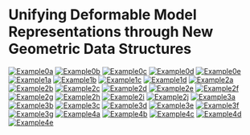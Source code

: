 # Unifying Deformable Model Representations through New Geometric Data Structures


[![Example0a](https://github.com/bclucas/PhD-Thesis/blob/master/imagesci/src/docs/Example0a.jpg)](https://github.com/bclucas/PhD-Thesis/blob/master/imagesci/src/org/imagesci/demo/Example0a_image2d.java)
[![Example0b](https://github.com/bclucas/PhD-Thesis/blob/master/imagesci/src/docs/Example0b.jpg)](https://github.com/bclucas/PhD-Thesis/blob/master/imagesci/src/org/imagesci/demo/Example0b_image3d.java)
[![Example0c](https://github.com/bclucas/PhD-Thesis/blob/master/imagesci/src/docs/Example0c.jpg)](https://github.com/bclucas/PhD-Thesis/blob/master/imagesci/src/org/imagesci/demo/Example0c_image4d.java)
[![Example0d](https://github.com/bclucas/PhD-Thesis/blob/master/imagesci/src/docs/Example0d.jpg)](https://github.com/bclucas/PhD-Thesis/blob/master/imagesci/src/org/imagesci/demo/Example0d_mesh2springls.java)
[![Example0e](https://github.com/bclucas/PhD-Thesis/blob/master/imagesci/src/docs/Example0e.jpg)](https://github.com/bclucas/PhD-Thesis/blob/master/imagesci/src/org/imagesci/demo/Example0e_mesh2muscle.java)
[![Example1a](https://github.com/bclucas/PhD-Thesis/blob/master/imagesci/src/docs/Example1a.jpg)](https://github.com/bclucas/PhD-Thesis/blob/master/imagesci/src/org/imagesci/demo/Example1a_gac2d.java)
[![Example1b](https://github.com/bclucas/PhD-Thesis/blob/master/imagesci/src/docs/Example1b.jpg)](https://github.com/bclucas/PhD-Thesis/blob/master/imagesci/src/org/imagesci/demo/Example1b_gac2d.java)
[![Example1c](https://github.com/bclucas/PhD-Thesis/blob/master/imagesci/src/docs/Example1c.jpg)](https://github.com/bclucas/PhD-Thesis/blob/master/imagesci/src/org/imagesci/demo/Example1c_gac3d.java)
[![Example1d](https://github.com/bclucas/PhD-Thesis/blob/master/imagesci/src/docs/Example1d.jpg)](https://github.com/bclucas/PhD-Thesis/blob/master/imagesci/src/org/imagesci/demo/Example1d_gac3d.java)
[![Example2a](https://github.com/bclucas/PhD-Thesis/blob/master/imagesci/src/docs/Example2a.jpg)](https://github.com/bclucas/PhD-Thesis/blob/master/imagesci/src/org/imagesci/demo/Example2a_mogac2d.java)
[![Example2b](https://github.com/bclucas/PhD-Thesis/blob/master/imagesci/src/docs/Example2b.jpg)](https://github.com/bclucas/PhD-Thesis/blob/master/imagesci/src/org/imagesci/demo/Example2b_mogac2d.java)
[![Example2c](https://github.com/bclucas/PhD-Thesis/blob/master/imagesci/src/docs/Example2c.jpg)](https://github.com/bclucas/PhD-Thesis/blob/master/imagesci/src/org/imagesci/demo/Example2c_wemogac2d.java)
[![Example2d](https://github.com/bclucas/PhD-Thesis/blob/master/imagesci/src/docs/Example2d.jpg)](https://github.com/bclucas/PhD-Thesis/blob/master/imagesci/src/org/imagesci/demo/Example2d_wemogac2d.java)
[![Example2e](https://github.com/bclucas/PhD-Thesis/blob/master/imagesci/src/docs/Example2e.jpg)](https://github.com/bclucas/PhD-Thesis/blob/master/imagesci/src/org/imagesci/demo/Example2e_mogac3d.java)
[![Example2f](https://github.com/bclucas/PhD-Thesis/blob/master/imagesci/src/docs/Example2f.jpg)](https://github.com/bclucas/PhD-Thesis/blob/master/imagesci/src/org/imagesci/demo/Example2f_mogac3d.java)
[![Example2g](https://github.com/bclucas/PhD-Thesis/blob/master/imagesci/src/docs/Example2g.jpg)](https://github.com/bclucas/PhD-Thesis/blob/master/imagesci/src/org/imagesci/demo/Example2g_wemogac3d.java)
[![Example2h](https://github.com/bclucas/PhD-Thesis/blob/master/imagesci/src/docs/Example2h.jpg)](https://github.com/bclucas/PhD-Thesis/blob/master/imagesci/src/org/imagesci/demo/Example2h_macwe2d.java)
[![Example2i](https://github.com/bclucas/PhD-Thesis/blob/master/imagesci/src/docs/Example2i.jpg)](https://github.com/bclucas/PhD-Thesis/blob/master/imagesci/src/org/imagesci/demo/Example2i_macwe3d.java)
[![Example2j](https://github.com/bclucas/PhD-Thesis/blob/master/imagesci/src/docs/Example2j.jpg)](https://github.com/bclucas/PhD-Thesis/blob/master/imagesci/src/org/imagesci/demo/Example2j_macwe3d.java)
[![Example3a](https://github.com/bclucas/PhD-Thesis/blob/master/imagesci/src/docs/Example3a.jpg)](https://github.com/bclucas/PhD-Thesis/blob/master/imagesci/src/org/imagesci/demo/Example3a_springls2d.java)
[![Example3b](https://github.com/bclucas/PhD-Thesis/blob/master/imagesci/src/docs/Example3b.jpg)](https://github.com/bclucas/PhD-Thesis/blob/master/imagesci/src/org/imagesci/demo/Example3b_springls2d.java)
[![Example3c](https://github.com/bclucas/PhD-Thesis/blob/master/imagesci/src/docs/Example3c.jpg)](https://github.com/bclucas/PhD-Thesis/blob/master/imagesci/src/org/imagesci/demo/Example3c_springls3d.java)
[![Example3d](https://github.com/bclucas/PhD-Thesis/blob/master/imagesci/src/docs/Example3d.jpg)](https://github.com/bclucas/PhD-Thesis/blob/master/imagesci/src/org/imagesci/demo/Example3d_springls3d.java)
[![Example3e](https://github.com/bclucas/PhD-Thesis/blob/master/imagesci/src/docs/Example3e.jpg)](https://github.com/bclucas/PhD-Thesis/blob/master/imagesci/src/org/imagesci/demo/Example3e_springls3d.java)
[![Example3f](https://github.com/bclucas/PhD-Thesis/blob/master/imagesci/src/docs/Example3f.jpg)](https://github.com/bclucas/PhD-Thesis/blob/master/imagesci/src/org/imagesci/demo/Example3f_enright128.java)
[![Example3g](https://github.com/bclucas/PhD-Thesis/blob/master/imagesci/src/docs/Example3g.jpg)](https://github.com/bclucas/PhD-Thesis/blob/master/imagesci/src/org/imagesci/demo/Example3g_enright256.java)
[![Example4a](https://github.com/bclucas/PhD-Thesis/blob/master/imagesci/src/docs/Example4a.jpg)](https://github.com/bclucas/PhD-Thesis/blob/master/imagesci/src/org/imagesci/demo/Example4a_muscle2d.java)
[![Example4b](https://github.com/bclucas/PhD-Thesis/blob/master/imagesci/src/docs/Example4b.jpg)](https://github.com/bclucas/PhD-Thesis/blob/master/imagesci/src/org/imagesci/demo/Example4b_muscle3d.java)
[![Example4c](https://github.com/bclucas/PhD-Thesis/blob/master/imagesci/src/docs/Example4c.jpg)](https://github.com/bclucas/PhD-Thesis/blob/master/imagesci/src/org/imagesci/demo/Example4c_muscle2d.java)
[![Example4d](https://github.com/bclucas/PhD-Thesis/blob/master/imagesci/src/docs/Example4d.jpg)](https://github.com/bclucas/PhD-Thesis/blob/master/imagesci/src/org/imagesci/demo/Example4d_muscle_acwe2d.java)
[![Example4e](https://github.com/bclucas/PhD-Thesis/blob/master/imagesci/src/docs/Example4e.jpg)](https://github.com/bclucas/PhD-Thesis/blob/master/imagesci/src/org/imagesci/demo/Example4e_muscle_deform.java)

